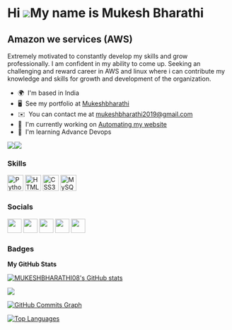 Hi ![](https://user-images.githubusercontent.com/18350557/176309783-0785949b-9127-417c-8b55-ab5a4333674e.gif)My name is Mukesh Bharathi
=======================================================================================================================================

Amazon we services (AWS)
------------------------

Extremely motivated to constantly develop my skills and grow professionally. I am confident in my ability to come up. Seeking an challenging and reward career in AWS and linux where i can contribute my knowledge and skills for growth and development of the organization.

* 🌍  I'm based in India
* 🖥️  See my portfolio at [Mukeshbharathi](http://mukeshbharathi.in)
* ✉️  You can contact me at [mukeshbharathi2019@gmail.com](mailto:mukeshbharathi2019@gmail.com)
* 🚀  I'm currently working on [Automating my website](http://mukeshbharathi.in)
* 🧠  I'm learning Advance Devops

<a href="https://www.twitter.com/MukeshbharathiP" target="_blank" rel="noreferrer"><img
src="https://img.shields.io/twitter/follow/MukeshbharathiP?logo=twitter&style=for-the-badge&color=0891b2&labelColor=1c1917"
/></a><a href="https://www.github.com/MUKESHBHARATHI08" target="_blank" rel="noreferrer"><img
src="https://img.shields.io/github/followers/MUKESHBHARATHI08?logo=github&style=for-the-badge&color=0891b2&labelColor=1c1917" /></a>

### Skills


<p align="left">
<a href="https://www.python.org/" target="_blank" rel="noreferrer"><img src="https://raw.githubusercontent.com/danielcranney/readme-generator/main/public/icons/skills/python-colored.svg" width="36" height="36" alt="Python" /></a>
<a href="https://developer.mozilla.org/en-US/docs/Glossary/HTML5" target="_blank" rel="noreferrer"><img src="https://raw.githubusercontent.com/danielcranney/readme-generator/main/public/icons/skills/html5-colored.svg" width="36" height="36" alt="HTML5" /></a>
<a href="https://www.w3.org/TR/CSS/#css" target="_blank" rel="noreferrer"><img src="https://raw.githubusercontent.com/danielcranney/readme-generator/main/public/icons/skills/css3-colored.svg" width="36" height="36" alt="CSS3" /></a>
<a href="https://www.mysql.com/" target="_blank" rel="noreferrer"><img src="https://raw.githubusercontent.com/danielcranney/readme-generator/main/public/icons/skills/mysql-colored.svg" width="36" height="36" alt="MySQL" /></a>
</p>


### Socials

<p align="left"> <a href="https://www.github.com/MUKESHBHARATHI08" target="_blank" rel="noreferrer"><img src="https://raw.githubusercontent.com/danielcranney/readme-generator/main/public/icons/socials/github.svg" width="32" height="32" /></a> <a href="http://www.instagram.com/mr_fz_150" target="_blank" rel="noreferrer"><img src="https://raw.githubusercontent.com/danielcranney/readme-generator/main/public/icons/socials/instagram.svg" width="32" height="32" /></a> <a href="https://www.linkedin.com/in/mukeshbharathi" target="_blank" rel="noreferrer"><img src="https://raw.githubusercontent.com/danielcranney/readme-generator/main/public/icons/socials/linkedin.svg" width="32" height="32" /></a> <a href="https://www.stackoverflow.com/users/20487619/mukesh-bharathi" target="_blank" rel="noreferrer"><img src="https://raw.githubusercontent.com/danielcranney/readme-generator/main/public/icons/socials/stackoverflow.svg" width="32" height="32" /></a> <a href="https://www.twitter.com/MukeshbharathiP" target="_blank" rel="noreferrer"><img src="https://raw.githubusercontent.com/danielcranney/readme-generator/main/public/icons/socials/twitter.svg" width="32" height="32" /></a></p>

### Badges

<b>My GitHub Stats</b>

<a href="http://www.github.com/MUKESHBHARATHI08"><img src="https://github-readme-stats.vercel.app/api?username=MUKESHBHARATHI08&show_icons=true&hide=&count_private=true&title_color=0891b2&text_color=ffffff&icon_color=0891b2&bg_color=1c1917&hide_border=true&show_icons=true" alt="MUKESHBHARATHI08's GitHub stats" /></a>

<a href="http://www.github.com/MUKESHBHARATHI08"><img src="https://github-readme-streak-stats.herokuapp.com/?user=MUKESHBHARATHI08&stroke=ffffff&background=1c1917&ring=0891b2&fire=0891b2&currStreakNum=ffffff&currStreakLabel=0891b2&sideNums=ffffff&sideLabels=ffffff&dates=ffffff&hide_border=true" /></a>

<a href="http://www.github.com/MUKESHBHARATHI08"><img src="https://activity-graph.herokuapp.com/graph?username=MUKESHBHARATHI08&bg_color=1c1917&color=ffffff&line=0891b2&point=ffffff&area_color=1c1917&area=true&hide_border=true&custom_title=GitHub%20Commits%20Graph" alt="GitHub Commits Graph" /></a>

<a href="https://github.com/MUKESHBHARATHI08" align="left"><img src="https://github-readme-stats.vercel.app/api/top-langs/?username=MUKESHBHARATHI08&langs_count=10&title_color=0891b2&text_color=ffffff&icon_color=0891b2&bg_color=1c1917&hide_border=true&locale=en&custom_title=Top%20%Languages" alt="Top Languages" /></a>
<!--
**MUKESHBHARATHI08/MUKESHBHARATHI08** is a ✨ _special_ ✨ repository because its `README.md` (this file) appears on your GitHub profile.

Here are some ideas to get you started:

- 🔭 I’m currently working on ...
- 🌱 I’m currently learning ...
- 👯 I’m looking to collaborate on ...
- 🤔 I’m looking for help with ...
- 💬 Ask me about ...
- 📫 How to reach me: ...
- 😄 Pronouns: ...
- ⚡ Fun fact: ...
-->
